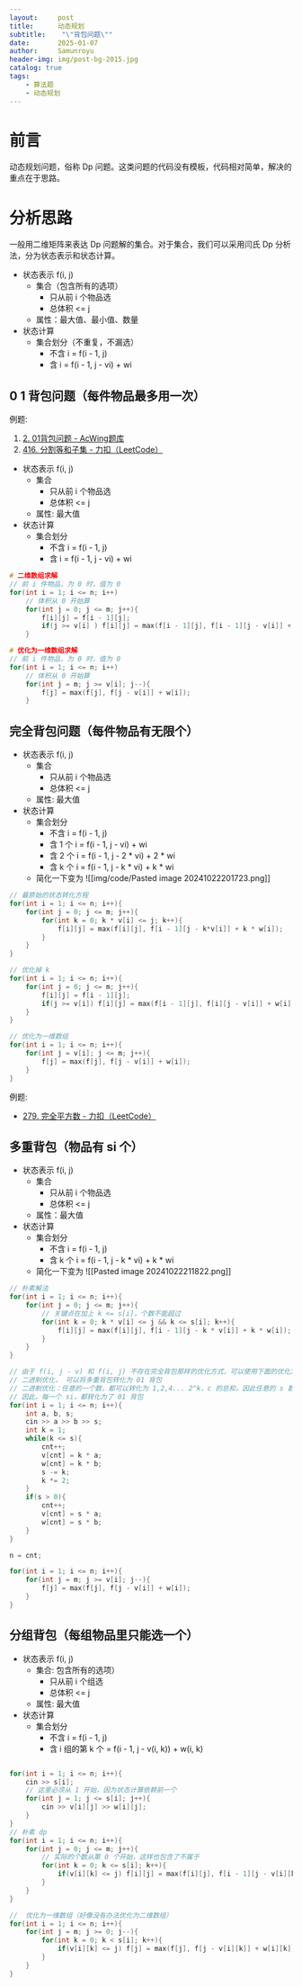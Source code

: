 ```yaml
---
layout:     post
title:      动态规划
subtitle:    "\"背包问题\""
date:       2025-01-07
author:     Samunroyu
header-img: img/post-bg-2015.jpg
catalog: true
tags:
    - 算法题
    - 动态规划
---
```


# 前言
动态规划问题，俗称 Dp 问题。这类问题的代码没有模板，代码相对简单，解决的重点在于思路。


# 分析思路
一般用二维矩阵来表达 Dp 问题解的集合。对于集合，我们可以采用闫氏 Dp 分析法，分为状态表示和状态计算。

- 状态表示 f(i, j)
	- 集合（包含所有的选项）
		- 只从前 i 个物品选
		- 总体积 <= j
	- 属性：最大值、最小值、数量
- 状态计算
	- 集合划分（不重复，不漏选）
		- 不含 i = f(i - 1, j)
		- 含 i = f(i - 1, j - vi) + wi

## 0 1 背包问题（每件物品最多用一次）
例题:
 1. [2. 01背包问题 - AcWing题库](https://www.acwing.com/problem/content/2/)
 2. [416. 分割等和子集 - 力扣（LeetCode）](https://leetcode.cn/problems/partition-equal-subset-sum/?envType=study-plan-v2&envId=top-100-liked)


- 状态表示 f(i, j)
	- 集合
		- 只从前 i 个物品选
		- 总体积 <= j
	- 属性: 最大值
- 状态计算
	- 集合划分
		- 不含 i = f(i - 1, j)
		- 含 i = f(i - 1, j - vi) + wi

```cpp
# 二维数组求解
// 前 i 件物品，为 0 时，值为 0
for(int i = 1; i <= n; i++)
	// 体积从 0 开始算
	for(int j = 0; j <= m; j++){
		f[i][j] = f[i - 1][j];
		if(j >= v[i] ) f[i][j] = max(f[i - 1][j], f[i - 1][j - v[i]] + w[i]);
	}

# 优化为一维数组求解
// 前 i 件物品，为 0 时，值为 0
for(int i = 1; i <= n; i++)
	// 体积从 0 开始算
	for(int j = m; j >= v[i]; j--){
		f[j] = max(f[j], f[j - v[i]] + w[i]);
	}
```

## 完全背包问题（每件物品有无限个）

- 状态表示 f(i, j)
	- 集合
		- 只从前 i 个物品选
		- 总体积 <= j
	- 属性: 最大值
- 状态计算
	- 集合划分
		- 不含 i = f(i - 1, j)
		- 含 1 个 i = f(i - 1, j - vi) + wi
		- 含 2 个 i = f(i - 1, j - 2 * vi) + 2 * wi
		- 含 k 个 i = f(i - 1, j - k * vi) + k * wi
	- 简化一下变为 
![[img/code/Pasted image 20241022201723.png]]

```cpp
// 最原始的状态转化方程
for(int i = 1; i <= n; i++){
	for(int j = 0; j <= m; j++){
		for(int k = 0; k * v[i] <= j; k++){
			f[i][j] = max(f[i][j], f[i - 1][j - k*v[i]] + k * w[i]);
		}
	}
}

// 优化掉 k
for(int i = 1; i <= n; i++){
	for(int j = 0; j <= m; j++){
		f[i][j] = f[i - 1][j];
		if(j >= v[i]) f[i][j] = max(f[i - 1][j], f[i][j - v[i]] + w[i]);
	}
}

// 优化为一维数组
for(int i = 1; i <= n; i++){
	for(int j = v[i]; j <= m; j++){
		f[j] = max(f[j], f[j - v[i]] + w[i]);
	}
}
```

例题:
- [279. 完全平方数 - 力扣（LeetCode）](https://leetcode.cn/problems/perfect-squares/?envType=study-plan-v2&envId=top-100-liked)

## 多重背包（物品有 si 个）

- 状态表示 f(i, j)
	- 集合
		- 只从前 i 个物品选
		- 总体积 <= j
	- 属性：最大值
- 状态计算
	- 集合划分
		- 不含 i = f(i - 1, j)
		- 含 k 个 i = f(i - 1, j - k * vi) + k * wi
	- 简化一下变为 
![[Pasted image 20241022211822.png]]
```cpp
// 朴素解法
for(int i = 1; i <= n; i++){
	for(int j = 0; j <= m; j++){
	    // 关键点在加上 k <= s[i]，个数不能超过
		for(int k = 0; k * v[i] <= j && k <= s[i]; k++){
			f[i][j] = max(f[i][j], f[i - 1][j - k * v[i]] + k * w[i]);
		}
	}
}

// 由于 f(i, j - v) 和 f(i, j) 不存在完全背包那样的优化方式，可以使用下面的优化方式
// 二进制优化， 可以将多重背包转化为 01 背包
// 二进制优化：任意的一个数，都可以转化为 1,2,4... 2^k，c 的总和，因此任意的 s 数量，均可以用 1,2,4...表达
// 因此，每一个 si，都转化为了 01 背包
for(int i = 1; i <= n; i++){
	int a, b, s;
	cin >> a >> b >> s;
	int k = 1;
	while(k <= s){
		cnt++;
		v[cnt] = k * a;
		w[cnt] = k * b;
		s -= k;
		k *= 2;
	}
	if(s > 0){
		cnt++;
		v[cnt] = s * a;
		w[cnt] = s * b;
	}
}

n = cnt;

for(int i = 1; i <= n; i++){
	for(int j = m; j >= v[i]; j--){
		f[j] = max(f[j], f[j - v[i]] + w[i]);
	}
}
```

## 分组背包（每组物品里只能选一个）
- 状态表示 f(i, j)
	- 集合: 包含所有的选项）
		- 只从前 i 个组选
		- 总体积 <= j
	- 属性: 最大值
- 状态计算
	- 集合划分
		- 不含 i = f(i - 1, j)
		- 含 i 组的第 k 个 = f(i - 1, j - v(i, k)) + w(i, k)


```cpp

for(int i = 1; i <= n; i++){
	cin >> s[i];
	// 这里必须从 1 开始，因为状态计算依赖前一个
	for(int j = 1; j <= s[i]; j++){
		cin >> v[i][j] >> w[i][j];
	}
}
// 朴素 dp 
for(int i = 1; i <= n; i++){
	for(int j = 0; j <= m; j++){
	    // 实际的个数从第 0 个开始，这样也包含了不属于
		for(int k = 0; k <= s[i]; k++){
			if(v[i][k] <= j) f[i][j] = max(f[i][j], f[i - 1][j - v[i][k]] + w[i][k]);
		}
	}
}

//  优化为一维数组（好像没有办法优化为二维数组）
for(int i = 1; i <= n; i++){
	for(int j = m; j >= 0; j--){
		for(int k = 0; k < s[i]; k++){
			if(v[i][k] <= j) f[j] = max(f[j], f[j - v[i][k]] + w[i][k]);
		}
	}
}
```
